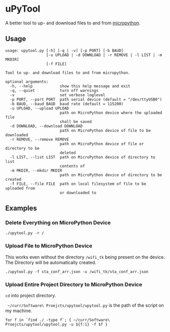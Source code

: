 # uPyTool

A better tool to up- and download files to and from [micropython]( https://micropython.org/).

## Usage
```
usage: upytool.py [-h] [-q | -v] [-p PORT] [-b BAUD]
                  [-u UPLOAD | -d DOWNLOAD | -r REMOVE | -l LIST | -m MKDIR]
                  [-f FILE]

Tool to up- and download files to and from micropython.

optional arguments:
  -h, --help            show this help message and exit
  -q, --quiet           turn off warnings
  -v                    set verbose loglevel
  -p PORT, --port PORT  path serial device (default = "/dev/ttyUSB0")
  -b BAUD, --baud BAUD  baud rate (default = 115200)
  -u UPLOAD, --upload UPLOAD
                        path on MicroPython device where the uploaded file
                        shall be saved
  -d DOWNLOAD, --download DOWNLOAD
                        path on MicroPython device of file to be downloaded
  -r REMOVE, --remove REMOVE
                        path on MicroPython device of file or directory to be
                        deleted
  -l LIST, --list LIST  path on MicroPython device of directory to list
                        contents of
  -m MKDIR, --mkdir MKDIR
                        path on MicroPython device of directory to be created
  -f FILE, --file FILE  path on local filesystem of file to be uploaded from
                        or downloaded to
```

## Examples

### Delete Everything on MicroPython Device
```
./upytool.py -r /
```

### Upload File to  MicroPython Device
This works even without the directory `/wifi_tk` being present on the device.
The Directory will be automatically created.  
```
./upytool.py -f sta_conf_arr.json -u /wifi_tk/sta_conf_arr.json
```

### Upload Entire Project Directory to MicroPython Device
`cd` into project directory.

` ~/curr/Software\ Proejcts/upytool/upytool.py` is the path of the script on my machine.
```
for f in `find ./ -type f`; { ~/curr/Software\ Proejcts/upytool/upytool.py -u ${f:1} -f $f }
```

